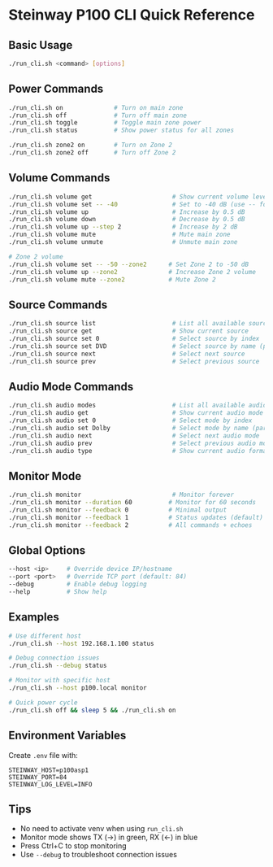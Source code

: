 # Steinway P100 CLI Quick Reference

## Basic Usage
```bash
./run_cli.sh <command> [options]
```

## Power Commands
```bash
./run_cli.sh on              # Turn on main zone
./run_cli.sh off             # Turn off main zone
./run_cli.sh toggle          # Toggle main zone power
./run_cli.sh status          # Show power status for all zones

./run_cli.sh zone2 on        # Turn on Zone 2
./run_cli.sh zone2 off       # Turn off Zone 2
```

## Volume Commands
```bash
./run_cli.sh volume get                      # Show current volume levels
./run_cli.sh volume set -- -40               # Set to -40 dB (use -- for negative)
./run_cli.sh volume up                       # Increase by 0.5 dB
./run_cli.sh volume down                     # Decrease by 0.5 dB
./run_cli.sh volume up --step 2              # Increase by 2 dB
./run_cli.sh volume mute                     # Mute main zone
./run_cli.sh volume unmute                   # Unmute main zone

# Zone 2 volume
./run_cli.sh volume set -- -50 --zone2      # Set Zone 2 to -50 dB
./run_cli.sh volume up --zone2              # Increase Zone 2 volume
./run_cli.sh volume mute --zone2            # Mute Zone 2
```

## Source Commands
```bash
./run_cli.sh source list                     # List all available sources
./run_cli.sh source get                      # Show current source
./run_cli.sh source set 0                    # Select source by index
./run_cli.sh source set DVD                  # Select source by name (partial match)
./run_cli.sh source next                     # Select next source
./run_cli.sh source prev                     # Select previous source
```

## Audio Mode Commands
```bash
./run_cli.sh audio modes                     # List all available audio modes
./run_cli.sh audio get                       # Show current audio mode
./run_cli.sh audio set 0                     # Select mode by index
./run_cli.sh audio set Dolby                 # Select mode by name (partial match)
./run_cli.sh audio next                      # Select next audio mode
./run_cli.sh audio prev                      # Select previous audio mode
./run_cli.sh audio type                      # Show current audio format info
```

## Monitor Mode
```bash
./run_cli.sh monitor                         # Monitor forever
./run_cli.sh monitor --duration 60          # Monitor for 60 seconds
./run_cli.sh monitor --feedback 0           # Minimal output
./run_cli.sh monitor --feedback 1           # Status updates (default)
./run_cli.sh monitor --feedback 2           # All commands + echoes
```

## Global Options
```bash
--host <ip>     # Override device IP/hostname
--port <port>   # Override TCP port (default: 84)
--debug         # Enable debug logging
--help          # Show help
```

## Examples
```bash
# Use different host
./run_cli.sh --host 192.168.1.100 status

# Debug connection issues
./run_cli.sh --debug status

# Monitor with specific host
./run_cli.sh --host p100.local monitor

# Quick power cycle
./run_cli.sh off && sleep 5 && ./run_cli.sh on
```

## Environment Variables
Create `.env` file with:
```
STEINWAY_HOST=p100asp1
STEINWAY_PORT=84
STEINWAY_LOG_LEVEL=INFO
```

## Tips
- No need to activate venv when using `run_cli.sh`
- Monitor mode shows TX (→) in green, RX (←) in blue
- Press Ctrl+C to stop monitoring
- Use `--debug` to troubleshoot connection issues